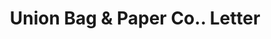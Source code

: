 ---
doi: 10.7916/D8475NW3
date_other: '1890'
date_other_textual: 1890-1899
form: correspondence
genre:
- Letters (correspondence)
name:
- Union Bag & Paper Co.
object_in_context_url: https://biggert.cul.columbia.edu/items/view/ave_biggert_00516
subject_hierarchical_geographic:
- Watertown, Massachusetts, United States
subject_name:
- Union Bag & Paper Co.
title: Union Bag & Paper Co.. Letter
sort_title: Union Bag & Paper Co.. Letter
call_number: ave_biggert_00516
coordinates:
- 42.37083333333334,-71.18333333333334
pid: ave_biggert_00516
identifiers: ave_biggert_00516
thumbnail: https://derivativo-2.library.columbia.edu/iiif/2/ldpd:343723/full/!256,256/0/native.jpg
permalink: /biggert/ave_biggert_00516/
layout: iiif-image-page
---
